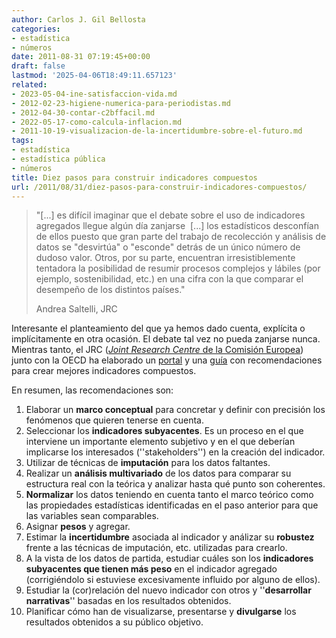```yaml
---
author: Carlos J. Gil Bellosta
categories:
- estadística
- números
date: 2011-08-31 07:19:45+00:00
draft: false
lastmod: '2025-04-06T18:49:11.657123'
related:
- 2023-05-04-ine-satisfaccion-vida.md
- 2012-02-23-higiene-numerica-para-periodistas.md
- 2012-04-30-contar-c2bffacil.md
- 2022-05-17-como-calcula-inflacion.md
- 2011-10-19-visualizacion-de-la-incertidumbre-sobre-el-futuro.md
tags:
- estadística
- estadística pública
- números
title: Diez pasos para construir indicadores compuestos
url: /2011/08/31/diez-pasos-para-construir-indicadores-compuestos/
---
```


>"[...] es difícil imaginar que el debate sobre el uso de indicadores agregados llegue algún día zanjarse  [...] los estadísticos desconfían de ellos puesto que gran parte del trabajo de recolección y análisis de datos se "desvirtúa" o "esconde" detrás de un único número de dudoso valor. Otros, por su parte, encuentran irresistiblemente tentadora la posibilidad de resumir procesos complejos y lábiles (por ejemplo, sostenibilidad, etc.) en una cifra con la que comparar el desempeño de los distintos países."
>
> Andrea Saltelli, JRC


Interesante el planteamiento del que ya hemos dado cuenta, explícita o implícitamente en otra ocasión. El debate tal vez no pueda zanjarse nunca. Mientras tanto, el JRC ([_Joint Research Centre_ de la Comisión Europea](http://ec.europa.eu/dgs/jrc/index.cfm)) junto con la OECD ha elaborado un [portal](http://composite-indicators.jrc.ec.europa.eu/) y una [guía](http://browse.oecdbookshop.org/oecd/pdfs/free/3008251e.pdf) con recomendaciones para crear mejores indicadores compuestos.

En resumen, las recomendaciones son:



1. Elaborar un **marco conceptual** para concretar y definir con precisión los fenómenos que quieren tenerse en cuenta.
2. Seleccionar los **indicadores subyacentes**. Es un proceso en el que interviene un importante elemento subjetivo y en el que deberían implicarse los interesados (''stakeholders'') en la creación del indicador.
3. Utilizar de técnicas de **imputación** para los datos faltantes.
4. Realizar un **análisis multivariado** de los datos para comparar su estructura real con la teórica y analizar hasta qué punto son coherentes.
5. **Normalizar** los datos teniendo en cuenta tanto el marco teórico como las propiedades estadísticas identificadas en el paso anterior para que las variables sean comparables.
6. Asignar **pesos** y agregar.
7. Estimar la **incertidumbre** asociada al indicador y análizar su **robustez** frente a las técnicas de imputación, etc. utilizadas para crearlo.
8. A la vista de los datos de partida, estudiar cuáles son los **indicadores subyacentes que tienen más peso** en el indicador agregado (corrigiéndolo si estuviese excesivamente influido por alguno de ellos).
9. Estudiar la (cor)relación del nuevo indicador con otros y ''**desarrollar narrativas**'' basadas en los resultados obtenidos.
10. Planificar cómo han de visualizarse, presentarse y **divulgarse** los resultados obtenidos a su público objetivo.